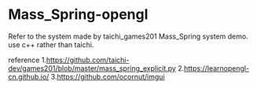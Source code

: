 # Mass_Spring-opengl
Refer to the system made by taichi_games201 Mass_Spring system demo.
use c++ rather than taichi.







reference
1.https://github.com/taichi-dev/games201/blob/master/mass_spring_explicit.py
2.https://learnopengl-cn.github.io/
3.https://github.com/ocornut/imgui

